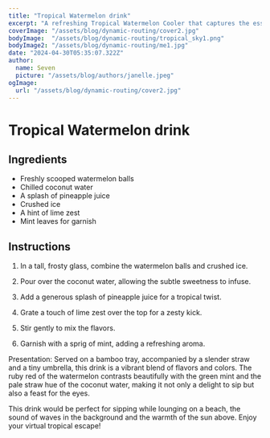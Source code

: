```yaml
---
title: "Tropical Watermelon drink"
excerpt: "A refreshing Tropical Watermelon Cooler that captures the essence of a sun-kissed beach getaway."
coverImage: "/assets/blog/dynamic-routing/cover2.jpg"
bodyImage:  "/assets/blog/dynamic-routing/tropical_sky1.png"
bodyImage2: "/assets/blog/dynamic-routing/me1.jpg"
date: "2024-04-30T05:35:07.322Z"
author:
  name: Seven
  picture: "/assets/blog/authors/janelle.jpeg"
ogImage:
  url: "/assets/blog/dynamic-routing/cover2.jpg"
---
```


# Tropical Watermelon drink

## Ingredients

- Freshly scooped watermelon balls
- Chilled coconut water
- A splash of pineapple juice
- Crushed ice
- A hint of lime zest
- Mint leaves for garnish

## Instructions

1. In a tall, frosty glass, combine the watermelon balls and crushed ice.

2. Pour over the coconut water, allowing the subtle sweetness to infuse.

3. Add a generous splash of pineapple juice for a tropical twist.

4. Grate a touch of lime zest over the top for a zesty kick.

5. Stir gently to mix the flavors.

6. Garnish with a sprig of mint, adding a refreshing aroma.

Presentation: Served on a bamboo tray, accompanied by a slender straw and a tiny umbrella, this drink is a vibrant blend of flavors and colors. The ruby red of the watermelon contrasts beautifully with the green mint and the pale straw hue of the coconut water, making it not only a delight to sip but also a feast for the eyes.

This drink would be perfect for sipping while lounging on a beach, the sound of waves in the background and the warmth of the sun above. Enjoy your virtual tropical escape! 